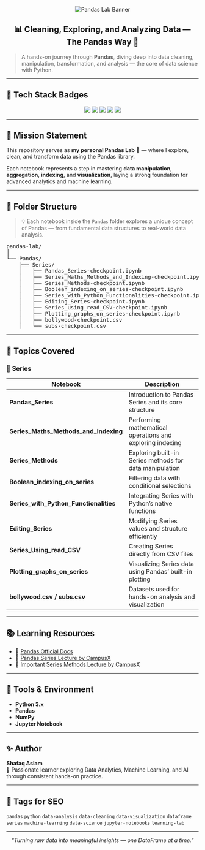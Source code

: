 <p align="center">
  <img src="https://capsule-render.vercel.app/api?type=waving&color=0:22C55E,100:2563EB&height=200&section=header&text=Pandas%20Lab%20🐼&fontSize=40&fontColor=ffffff" alt="Pandas Lab Banner"/>
</p>

<h2 align="center">📊 Cleaning, Exploring, and Analyzing Data — The Pandas Way 🧠</h2>

> A hands-on journey through **Pandas**, diving deep into data cleaning, manipulation, transformation, and analysis — the core of data science with Python.

---

## 🧠 Tech Stack Badges

<p align="center">
  <img src="https://img.shields.io/badge/Python-3776AB?style=for-the-badge&logo=python&logoColor=white"/>
  <img src="https://img.shields.io/badge/Jupyter_Notebook-F37626?style=for-the-badge&logo=jupyter&logoColor=white"/>
  <img src="https://img.shields.io/badge/Pandas-150458?style=for-the-badge&logo=pandas&logoColor=white"/>
  <img src="https://img.shields.io/badge/Matplotlib-005C97?style=for-the-badge&logo=plotly&logoColor=white"/>
  <img src="https://img.shields.io/badge/NumPy-013243?style=for-the-badge&logo=numpy&logoColor=white"/>
</p>

---

## 🧩 Mission Statement

This repository serves as **my personal Pandas Lab** 🧪 — where I explore, clean, and transform data using the Pandas library.  

Each notebook represents a step in mastering **data manipulation**, **aggregation**, **indexing**, and **visualization**, laying a strong foundation for advanced analytics and machine learning.

---

## 📂 Folder Structure

> 💡 Each notebook inside the `Pandas` folder explores a unique concept of Pandas — from fundamental data structures to real-world data analysis.

<pre>
pandas-lab/
│
└── Pandas/
    ├── Series/
    │   ├── Pandas_Series-checkpoint.ipynb
    │   ├── Series_Maths_Methods_and_Indexing-checkpoint.ipynb
    │   ├── Series_Methods-checkpoint.ipynb
    │   ├── Boolean_indexing_on_series-checkpoint.ipynb
    │   ├── Series_with_Python_Functionalities-checkpoint.ipynb
    │   ├── Editing_Series-checkpoint.ipynb
    │   ├── Series_Using_read_CSV-checkpoint.ipynb
    │   ├── Plotting_graphs_on_series-checkpoint.ipynb
    │   ├── bollywood-checkpoint.csv
    │   └── subs-checkpoint.csv
</pre>

---

## 🧮 Topics Covered

### 🔹 **Series**
| Notebook | Description |
|-----------|--------------|
| **Pandas_Series** | Introduction to Pandas Series and its core structure |
| **Series_Maths_Methods_and_Indexing** | Performing mathematical operations and exploring indexing |
| **Series_Methods** | Exploring built-in Series methods for data manipulation |
| **Boolean_indexing_on_series** | Filtering data with conditional selections |
| **Series_with_Python_Functionalities** | Integrating Series with Python’s native functions |
| **Editing_Series** | Modifying Series values and structure efficiently |
| **Series_Using_read_CSV** | Creating Series directly from CSV files |
| **Plotting_graphs_on_series** | Visualizing Series data using Pandas’ built-in plotting |
| **bollywood.csv / subs.csv** | Datasets used for hands-on analysis and visualization |

---

## 📚 Learning Resources

- 🔹 [Pandas Official Docs](https://pandas.pydata.org/docs/)
- 🔹 [Pandas Series Lecture by CampusX](https://www.youtube.com/live/zCDVUyq8lkw?si=reHlZ3smFor4iFiJ)
- 🔹 [Important Series Methods Lecture by CampusX](https://youtu.be/80QpbZA38HA?si=my4dFczhNvKMdUSx)

---

## 🧰 Tools & Environment

- **Python 3.x**
- **Pandas**
- **NumPy**
- **Jupyter Notebook**

---

## ✨ Author

**Shafaq Aslam**  
📍 Passionate learner exploring Data Analytics, Machine Learning, and AI through consistent hands-on practice.

---

## 🔖 Tags for SEO

`pandas` `python` `data-analysis` `data-cleaning` `data-visualization` `dataframe` `series` `machine-learning` `data-science` `jupyter-notebooks` `learning-lab`

---

<p align="center"><i>“Turning raw data into meaningful insights — one DataFrame at a time.”</i></p>
